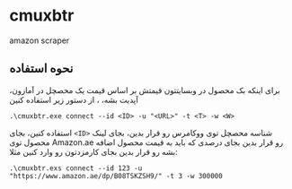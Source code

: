 # cmuxbtr
amazon scraper


## نحوه استفاده
برای اینکه بک محصول در وبسایتتون قیمتش بر اساس قیمت یک محصچل در آمازون، آپدیت بشه،
، از دستور زیر استفاده کنین 
```
.\cmuxbtr.exe connect --id <ID> -u "<URL>" -t <T> -w <W>
```
استفاده کنین، بجای ` <ID> ` شناسه محصچل توی ووکامرس رو قرار بدین،
  بجای <URL> لینک محصول توی Amazon.ae رو قرار بدین 
  بجای <T> درصدی که باید به قیمت محصول اضافه بشه رو قرار بدین 
  بجای <W> کارمزدتون رو وارد کنین 
  مثلا: 
  ```
 .\cmuxbtr.exs connect --id 123 -u "https://www.amazon.ae/dp/B08TSKZSH9/" -t 3 -w 300000 
  ```
  
  
